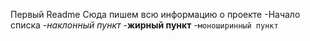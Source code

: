 Первый Readme
Сюда пишем всю информацию о проекте
-Начало списка
-*наклонный пункт*
-**жирный пункт**
-`моноширинный пункт`